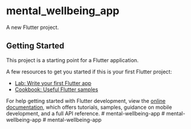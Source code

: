 # mental_wellbeing_app

A new Flutter project.

## Getting Started

This project is a starting point for a Flutter application.

A few resources to get you started if this is your first Flutter project:

- [Lab: Write your first Flutter app](https://docs.flutter.dev/get-started/codelab)
- [Cookbook: Useful Flutter samples](https://docs.flutter.dev/cookbook)

For help getting started with Flutter development, view the
[online documentation](https://docs.flutter.dev/), which offers tutorials,
samples, guidance on mobile development, and a full API reference.
#   m e n t a l - w e l l b e i n g - a p p  
 #   m e n t a l - w e l l b e i n g - a p p  
 #   m e n t a l - w e l l b e i n g - a p p  
 